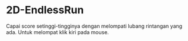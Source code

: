 # 2D-EndlessRun
Capai score setinggi-tingginya dengan melompati lubang rintangan yang ada.
Untuk melompat klik kiri pada mouse.
